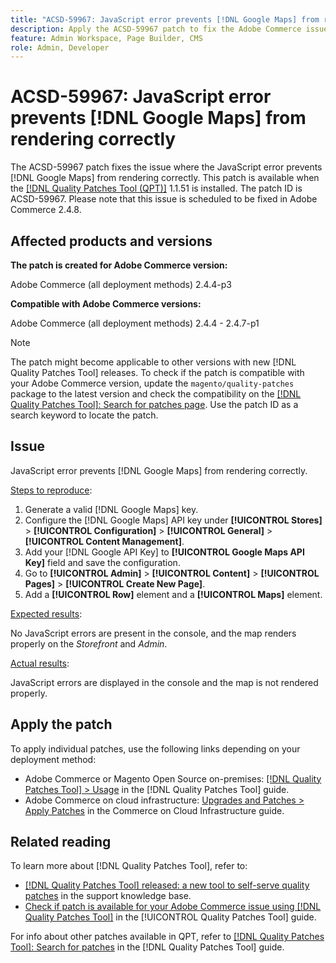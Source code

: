 ```yaml
---
title: "ACSD-59967: JavaScript error prevents [!DNL Google Maps] from rendering correctly"
description: Apply the ACSD-59967 patch to fix the Adobe Commerce issue where the JavaScript error prevents [!DNL Google Maps] from rendering correctly.
feature: Admin Workspace, Page Builder, CMS
role: Admin, Developer
---
```

# ACSD-59967: JavaScript error prevents [!DNL Google Maps] from rendering correctly

The ACSD-59967 patch fixes the issue where the JavaScript error prevents [!DNL Google Maps] from rendering correctly. This patch is available when the [[!DNL Quality Patches Tool (QPT)]](https://experienceleague.adobe.com/en/docs/commerce-knowledge-base/kb/announcements/commerce-announcements/magento-quality-patches-released-new-tool-to-self-serve-quality-patches) 1.1.51 is installed. The patch ID is ACSD-59967. Please note that this issue is scheduled to be fixed in Adobe Commerce 2.4.8.

## Affected products and versions

**The patch is created for Adobe Commerce version:**

Adobe Commerce (all deployment methods) 2.4.4-p3

**Compatible with Adobe Commerce versions:**

Adobe Commerce (all deployment methods) 2.4.4 - 2.4.7-p1

>[!NOTE]
>
>The patch might become applicable to other versions with new [!DNL Quality Patches Tool] releases. To check if the patch is compatible with your Adobe Commerce version, update the `magento/quality-patches` package to the latest version and check the compatibility on the [[!DNL Quality Patches Tool]: Search for patches page](https://experienceleague.adobe.com/tools/commerce-quality-patches/index.html). Use the patch ID as a search keyword to locate the patch.

## Issue

JavaScript error prevents [!DNL Google Maps] from rendering correctly.

<u>Steps to reproduce</u>:

1. Generate a valid [!DNL Google Maps] key.
1. Configure the [!DNL Google Maps] API key under **[!UICONTROL Stores]** > **[!UICONTROL Configuration]** > **[!UICONTROL General]** > **[!UICONTROL Content Management]**.
1. Add your [!DNL Google API Key] to **[!UICONTROL Google Maps API Key]** field and save the configuration.
1. Go to **[!UICONTROL Admin]** > **[!UICONTROL Content]** > **[!UICONTROL Pages]** > **[!UICONTROL Create New Page]**.
1. Add a **[!UICONTROL Row]** element and a **[!UICONTROL Maps]** element.

<u>Expected results</u>:

No JavaScript errors are present in the console, and the map renders properly on the *Storefront* and *Admin*.

<u>Actual results</u>:

JavaScript errors are displayed in the console and the map is not rendered properly.

## Apply the patch

To apply individual patches, use the following links depending on your deployment method:

* Adobe Commerce or Magento Open Source on-premises: [[!DNL Quality Patches Tool] > Usage](/help/tools/quality-patches-tool/usage.md) in the [!DNL Quality Patches Tool] guide.
* Adobe Commerce on cloud infrastructure: [Upgrades and Patches > Apply Patches](https://experienceleague.adobe.com/docs/commerce-cloud-service/user-guide/develop/upgrade/apply-patches.html) in the Commerce on Cloud Infrastructure guide.

## Related reading

To learn more about [!DNL Quality Patches Tool], refer to:

* [[!DNL Quality Patches Tool] released: a new tool to self-serve quality patches](https://experienceleague.adobe.com/en/docs/commerce-knowledge-base/kb/announcements/commerce-announcements/magento-quality-patches-released-new-tool-to-self-serve-quality-patches) in the support knowledge base.
* [Check if patch is available for your Adobe Commerce issue using [!DNL Quality Patches Tool]](/help/tools/quality-patches-tool/patches-available-in-qpt/check-patch-for-magento-issue-with-magento-quality-patches.md) in the [!UICONTROL Quality Patches Tool] guide.


For info about other patches available in QPT, refer to [[!DNL Quality Patches Tool]: Search for patches](https://experienceleague.adobe.com/tools/commerce-quality-patches/index.html) in the [!DNL Quality Patches Tool] guide.
